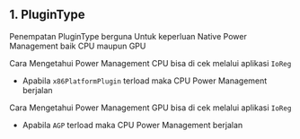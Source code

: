 ## 1. PluginType

Penempatan PluginType berguna Untuk keperluan Native Power Management baik CPU maupun GPU

Cara Mengetahui Power Management CPU bisa di cek melalui aplikasi `IoReg`
* Apabila `x86PlatformPlugin` terload maka CPU Power Management berjalan

Cara Mengetahui Power Management GPU bisa di cek melalui aplikasi `IoReg`
* Apabila `AGP` terload maka CPU Power Management berjalan
